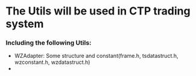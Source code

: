 # The Utils will be used in CTP trading system

### Including the following Utils:

- WZAdapter: Some structure and constant(frame.h, tsdatastruct.h, wzconstant.h, wzdatastruct.h)
- 
